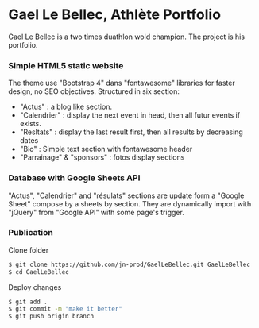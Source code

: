 # Gael Le Bellec, Athlète Portfolio

Gael Le Bellec is a two times duathlon wold champion. The project is his portfolio.

### Simple HTML5 static website 

The theme use "Bootstrap 4" dans "fontawesome" libraries  for faster design, no SEO objectives. 
Structured in six section:

- "Actus" : a blog like section.
- "Calendrier" : display the next event in head, then all futur events if exists.
- "Resltats" : display the last result first, then all results by decreasing dates
- "Bio" : Simple text section with fontawesome header
- "Parrainage" & "sponsors" : fotos display sections

### Database with Google Sheets API

"Actus", "Calendrier" and "résulats" sections are update form a "Google Sheet" compose by a sheets by section.
They are dynamically import with "jQuery" from "Google API" with some page's trigger.

### Publication

Clone folder

```sh
$ git clone https://github.com/jn-prod/GaelLeBellec.git GaelLeBellec
$ cd GaelLeBellec
```

Deploy changes

```sh
$ git add .
$ git commit -m "make it better"
$ git push origin branch
```
